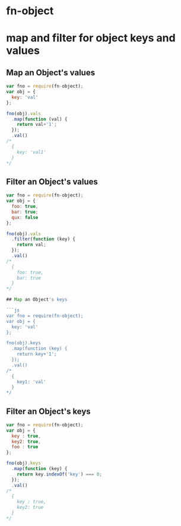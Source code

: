 fn-object
====

# map and filter for object keys and values

## Map an Object's values

```js
var fno = require(fn-object);
var obj = {
  key: 'val'
};

fno(obj).vals
  .map(function (val) {
    return val+'1';
  });
  .val()
/*
  {
    key: 'val1'
  }
*/
```

## Filter an Object's values

```js
var fno = require(fn-object);
var obj = {
  foo: true,
  bar: true;
  qux: false
};

fno(obj).vals
  .filter(function (key) {
    return val;
  });
  .val()
/*
  {
    foo: true,
    bar: true
  }
*/

## Map an Object's keys

```js
var fno = require(fn-object);
var obj = {
  key: 'val'
};

fno(obj).keys
  .map(function (key) {
    return key+'1';
  });
  .val()
/*
  {
    key1: 'val'
  }
*/
```

## Filter an Object's keys

```js
var fno = require(fn-object);
var obj = {
  key : true,
  key2: true,
  foo : true
};

fno(obj).keys
  .map(function (key) {
    return key.indexOf('key') === 0;
  });
  .val()
/*
  {
    key : true,
    key2: true
  }
*/
```